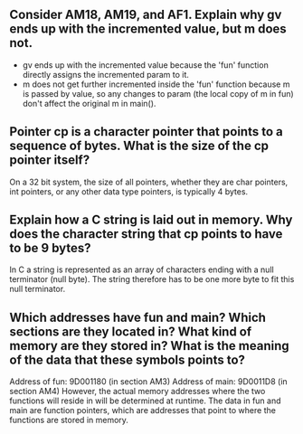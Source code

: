 ## Consider AM18, AM19, and AF1. Explain why gv ends up with the incremented value, but m does not.
 - gv ends up with the incremented value because the 'fun' function directly assigns the incremented param to it.
 - m does not get further incremented inside the 'fun' function because m is passed by value, so any changes to param (the local copy of m in fun) don't affect the original m in main().

## Pointer cp is a character pointer that points to a sequence of bytes. What is the size of the cp pointer itself?
On a 32 bit system, the size of all pointers, whether they are char pointers, int pointers, or any other data type pointers, is typically 4 bytes.


## Explain how a C string is laid out in memory. Why does the character string that cp points to have to be 9 bytes?
In C a string is represented as an array of characters ending with a null terminator (null byte). The string therefore has to be one more byte to fit this null terminator.

## Which addresses have fun and main? Which sections are they located in? What kind of memory are they stored in? What is the meaning of the data that these symbols points to?
Address of fun: 9D001180 (in section AM3)
Address of main: 9D0011D8 (in section AM4)
However, the actual memory addresses where the two functions will reside in will be determined at runtime. The data in fun and main are function pointers, which are addresses that point to where the functions are stored in memory.
